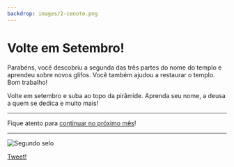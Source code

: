 ```yaml
---
backdrop: images/2-cenote.png
---
```


# Volte em Setembro!

Parabéns, você descobriu a segunda das três partes do nome do templo e aprendeu sobre novos glifos. Você também ajudou a restaurar o templo. Bom trabalho!

Volte em setembro e suba ao topo da pirâmide. Aprenda seu nome, a deusa a quem se dedica e muito mais!

<hr class = "m-5" />

Fique atento para <a href = "https://azure.microsoft.com/resources/join-the-azure-developer-community?WT.mc_id=mayamystery-newsletter-jelooper" target="_blank">continuar no próximo mês</a>!

<hr class="m-5"/>

![Segundo selo](/AzureMayaMystery/images/badge2.png)

[Tweet!](https://twitter.com/intent/tweet?url=https%3A%2F%2Fmicrosoft.com/AzureMayaMystery%2F&text=I%20just%20entered%20the%20Azure%20Maya%20Mystery%20pyramid.%20Look%20forward%20to%20next%20month%20when%20I%20will%20get%20to%20explore%20more!&hashtags=AzureMayaMystery)
